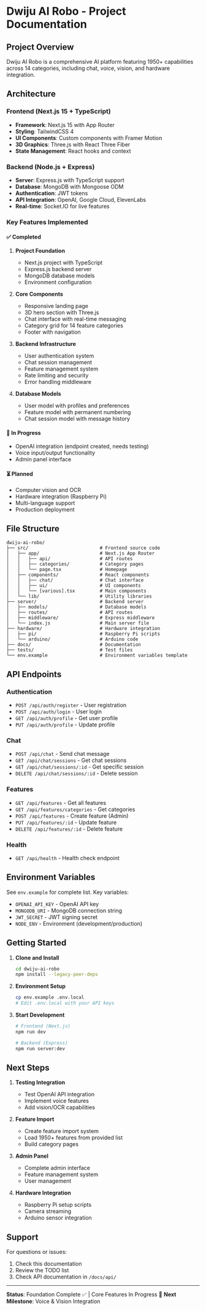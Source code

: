 # Dwiju AI Robo - Project Documentation

## Project Overview
Dwiju AI Robo is a comprehensive AI platform featuring 1950+ capabilities across 14 categories, including chat, voice, vision, and hardware integration.

## Architecture

### Frontend (Next.js 15 + TypeScript)
- **Framework**: Next.js 15 with App Router
- **Styling**: TailwindCSS 4
- **UI Components**: Custom components with Framer Motion
- **3D Graphics**: Three.js with React Three Fiber
- **State Management**: React hooks and context

### Backend (Node.js + Express)
- **Server**: Express.js with TypeScript support
- **Database**: MongoDB with Mongoose ODM
- **Authentication**: JWT tokens
- **API Integration**: OpenAI, Google Cloud, ElevenLabs
- **Real-time**: Socket.IO for live features

### Key Features Implemented

#### ✅ Completed
1. **Project Foundation**
   - Next.js project with TypeScript
   - Express.js backend server
   - MongoDB database models
   - Environment configuration

2. **Core Components**
   - Responsive landing page
   - 3D hero section with Three.js
   - Chat interface with real-time messaging
   - Category grid for 14 feature categories
   - Footer with navigation

3. **Backend Infrastructure**
   - User authentication system
   - Chat session management
   - Feature management system
   - Rate limiting and security
   - Error handling middleware

4. **Database Models**
   - User model with profiles and preferences
   - Feature model with permanent numbering
   - Chat session model with message history

#### 🔄 In Progress
- OpenAI integration (endpoint created, needs testing)
- Voice input/output functionality
- Admin panel interface

#### ⏳ Planned
- Computer vision and OCR
- Hardware integration (Raspberry Pi)
- Multi-language support
- Production deployment

## File Structure

```
dwiju-ai-robo/
├── src/                          # Frontend source code
│   ├── app/                      # Next.js App Router
│   │   ├── api/                  # API routes
│   │   ├── categories/           # Category pages
│   │   └── page.tsx              # Homepage
│   ├── components/               # React components
│   │   ├── chat/                 # Chat interface
│   │   ├── ui/                   # UI components
│   │   └── [various].tsx         # Main components
│   └── lib/                      # Utility libraries
├── server/                       # Backend server
│   ├── models/                   # Database models
│   ├── routes/                   # API routes
│   ├── middleware/               # Express middleware
│   └── index.js                  # Main server file
├── hardware/                     # Hardware integration
│   ├── pi/                       # Raspberry Pi scripts
│   └── arduino/                  # Arduino code
├── docs/                         # Documentation
├── tests/                        # Test files
└── env.example                   # Environment variables template
```

## API Endpoints

### Authentication
- `POST /api/auth/register` - User registration
- `POST /api/auth/login` - User login
- `GET /api/auth/profile` - Get user profile
- `PUT /api/auth/profile` - Update profile

### Chat
- `POST /api/chat` - Send chat message
- `GET /api/chat/sessions` - Get chat sessions
- `GET /api/chat/sessions/:id` - Get specific session
- `DELETE /api/chat/sessions/:id` - Delete session

### Features
- `GET /api/features` - Get all features
- `GET /api/features/categories` - Get categories
- `POST /api/features` - Create feature (Admin)
- `PUT /api/features/:id` - Update feature
- `DELETE /api/features/:id` - Delete feature

### Health
- `GET /api/health` - Health check endpoint

## Environment Variables

See `env.example` for complete list. Key variables:
- `OPENAI_API_KEY` - OpenAI API key
- `MONGODB_URI` - MongoDB connection string
- `JWT_SECRET` - JWT signing secret
- `NODE_ENV` - Environment (development/production)

## Getting Started

1. **Clone and Install**
   ```bash
   cd dwiju-ai-robo
   npm install --legacy-peer-deps
   ```

2. **Environment Setup**
   ```bash
   cp env.example .env.local
   # Edit .env.local with your API keys
   ```

3. **Start Development**
   ```bash
   # Frontend (Next.js)
   npm run dev

   # Backend (Express)
   npm run server:dev
   ```

## Next Steps

1. **Testing Integration**
   - Test OpenAI API integration
   - Implement voice features
   - Add vision/OCR capabilities

2. **Feature Import**
   - Create feature import system
   - Load 1950+ features from provided list
   - Build category pages

3. **Admin Panel**
   - Complete admin interface
   - Feature management system
   - User management

4. **Hardware Integration**
   - Raspberry Pi setup scripts
   - Camera streaming
   - Arduino sensor integration

## Support

For questions or issues:
1. Check this documentation
2. Review the TODO list
3. Check API documentation in `/docs/api/`

---
**Status**: Foundation Complete ✅ | Core Features In Progress 🔄
**Next Milestone**: Voice & Vision Integration
